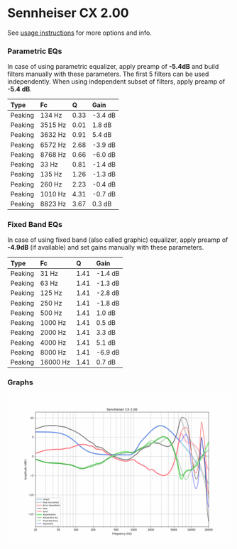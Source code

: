 # Sennheiser CX 2.00
See [usage instructions](https://github.com/jaakkopasanen/AutoEq#usage) for more options and info.

### Parametric EQs
In case of using parametric equalizer, apply preamp of **-5.4dB** and build filters manually
with these parameters. The first 5 filters can be used independently.
When using independent subset of filters, apply preamp of **-5.4 dB**.

| Type    | Fc      |    Q | Gain    |
|:--------|:--------|:-----|:--------|
| Peaking | 134 Hz  | 0.33 | -3.4 dB |
| Peaking | 3515 Hz | 0.01 | 1.8 dB  |
| Peaking | 3632 Hz | 0.91 | 5.4 dB  |
| Peaking | 6572 Hz | 2.68 | -3.9 dB |
| Peaking | 8768 Hz | 0.66 | -6.0 dB |
| Peaking | 33 Hz   | 0.81 | -1.4 dB |
| Peaking | 135 Hz  | 1.26 | -1.3 dB |
| Peaking | 260 Hz  | 2.23 | -0.4 dB |
| Peaking | 1010 Hz | 4.31 | -0.7 dB |
| Peaking | 8823 Hz | 3.67 | 0.3 dB  |

### Fixed Band EQs
In case of using fixed band (also called graphic) equalizer, apply preamp of **-4.9dB**
(if available) and set gains manually with these parameters.

| Type    | Fc       |    Q | Gain    |
|:--------|:---------|:-----|:--------|
| Peaking | 31 Hz    | 1.41 | -1.4 dB |
| Peaking | 63 Hz    | 1.41 | -1.3 dB |
| Peaking | 125 Hz   | 1.41 | -2.8 dB |
| Peaking | 250 Hz   | 1.41 | -1.8 dB |
| Peaking | 500 Hz   | 1.41 | 1.0 dB  |
| Peaking | 1000 Hz  | 1.41 | 0.5 dB  |
| Peaking | 2000 Hz  | 1.41 | 3.3 dB  |
| Peaking | 4000 Hz  | 1.41 | 5.1 dB  |
| Peaking | 8000 Hz  | 1.41 | -6.9 dB |
| Peaking | 16000 Hz | 1.41 | 0.7 dB  |

### Graphs
![](./Sennheiser%20CX%202.00.png)